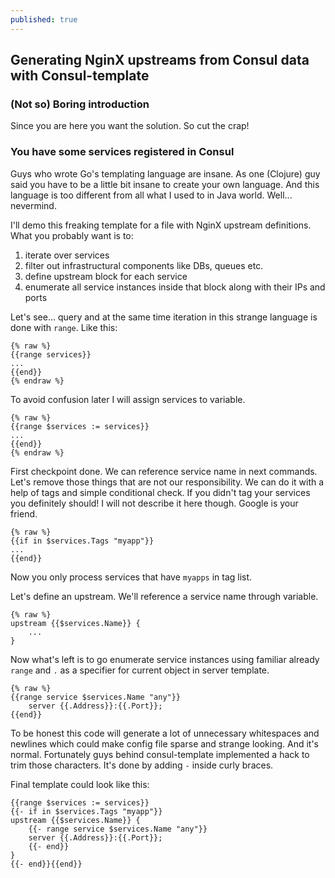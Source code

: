 ```yaml
---
published: true
---
```

## Generating NginX upstreams from Consul data with Consul-template

### (Not so) Boring introduction
Since you are here you want the solution. So cut the crap!

### You have some services registered in Consul

Guys who wrote Go's templating language are insane. As one (Clojure) guy said you have to be a little bit insane to create your own language. And this language is too different from all what I used to in Java world. Well... nevermind.

I'll demo this freaking template for a file with NginX upstream definitions.
What you probably want is to:
1. iterate over services
2. filter out infrastructural components like DBs, queues etc.
3. define upstream block for each service
4. enumerate all service instances inside that block along with their IPs and ports

Let's see... query and at the same time iteration in this strange language is done with `range`.
Like this:
```text
{% raw %}
{{range services}}
...
{{end}}
{% endraw %}
```
To avoid confusion later I will assign services to variable.
```text
{% raw %}
{{range $services := services}}
...
{{end}}
{% endraw %}
```
First checkpoint done. We can reference service name in next commands.
Let's remove those things that are not our responsibility. We can do it with a help of tags and simple conditional check. If you didn't tag your services you definitely should! I will not describe it here though. Google is your friend.

```text
{% raw %}
{{if in $services.Tags "myapp"}}
...
{{end}}
```
Now you only process services that have `myapps` in tag list.


Let's define an upstream. We'll reference a service name through variable.

```text
{% raw %}
upstream {{$services.Name}} {
	...
}
```
Now what's left is to go enumerate service instances using familiar already `range` and `.` as a specifier for current object in server template.
```text
{% raw %}
{{range service $services.Name "any"}}
	server {{.Address}}:{{.Port}};
{{end}}
```

To be honest this code will generate a lot of unnecessary whitespaces and newlines which could make config file sparse and strange looking. And it's normal. Fortunately guys behind consul-template implemented a hack to trim those characters. It's done by adding `-` inside curly braces.

Final template could look like this:

```text
{{range $services := services}}
{{- if in $services.Tags "myapp"}}
upstream {{$services.Name}} {
	{{- range service $services.Name "any"}}
	server {{.Address}}:{{.Port}};
	{{- end}}
}
{{- end}}{{end}}
```
